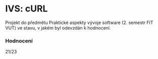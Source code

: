 IVS: cURL
====================================
Projekt do předmětu Praktické aspekty vývoje software (2. semestr FIT VUT) ve stavu, v jakém byl odevzdán k hodnocení.

### Hodnocení
21/23
